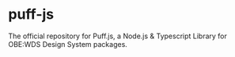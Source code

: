 # puff-js
The official repository for Puff.js, a Node.js &amp; Typescript Library for OBE:WDS Design System packages.

